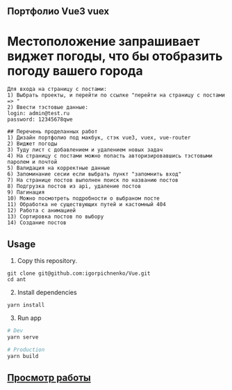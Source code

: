 
## Портфолио Vue3 vuex 


# Местоположение запрашивает виджет погоды, что бы отобразить погоду вашего города


```
Для входа на страницу с постами:
1) Выбрать проекты, и перейти по ссылке "перейти на страницу с постами => "
2) Ввести тэстовые данные:
login: admin@test.ru
password: 12345678qwe
```

```
## Перечень проделанных работ
1) Дизайн портфолио под макбук, стэк vue3, vuex, vue-router
2) Виджет погоды
3) Туду лист с добавлением и удалением новых задач
4) На страницу с постами можно попасть авторизировавшись тэстовыми паролем и почтой
5) Валидация на корректные данные
6) Запоминание сесии если выбрать пункт "запомнить вход"
7) На странице постов выполнен поиск по названию постов
8) Подгрузка постов из api, удаление постов
9) Пагинация
10) Можно посмотреть подробности о выбраном посте
11) Обработка не существующих путей и кастомный 404
12) Работа с анимацией
13) Сортировка постов по выбору
14) Создание постов
```

## Usage
1. Copy this repository.
```
git clone git@github.com:igorpichnenko/Vue.git
cd ant
```
2. Install dependencies
```
yarn install
```

3. Run app
``` bash
# Dev
yarn serve

# Production
yarn build

```

## [Просмотр работы](https://vue-bp4sc0til-mackbookportfolio.vercel.app/)
